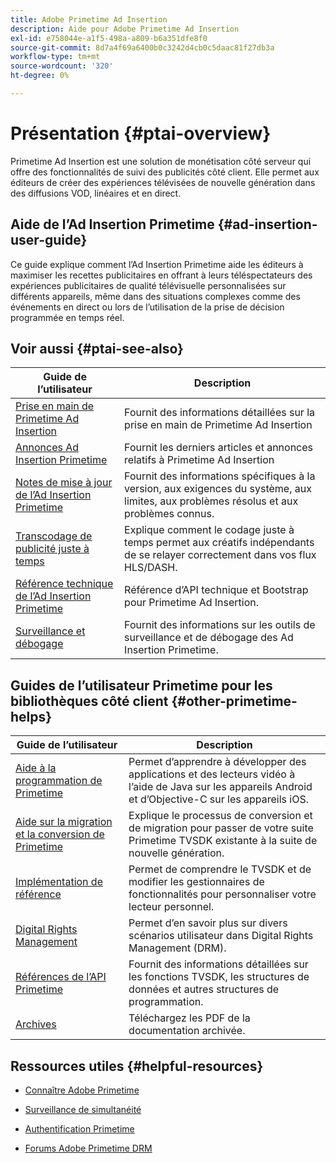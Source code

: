 ```yaml
---
title: Adobe Primetime Ad Insertion
description: Aide pour Adobe Primetime Ad Insertion
exl-id: e758044e-a1f5-498a-a809-b6a351dfe8f0
source-git-commit: 8d7a4f69a6400b0c3242d4cb0c5daac81f27db3a
workflow-type: tm+mt
source-wordcount: '320'
ht-degree: 0%

---
```


# Présentation {#ptai-overview}

Primetime Ad Insertion est une solution de monétisation côté serveur qui offre des fonctionnalités de suivi des publicités côté client. Elle permet aux éditeurs de créer des expériences télévisées de nouvelle génération dans des diffusions VOD, linéaires et en direct.

## Aide de l’Ad Insertion Primetime {#ad-insertion-user-guide}

Ce guide explique comment l’Ad Insertion Primetime aide les éditeurs à maximiser les recettes publicitaires en offrant à leurs téléspectateurs des expériences publicitaires de qualité télévisuelle personnalisées sur différents appareils, même dans des situations complexes comme des événements en direct ou lors de l’utilisation de la prise de décision programmée en temps réel.

## Voir aussi {#ptai-see-also}

| Guide de l’utilisateur | Description |
|---|---|
| [Prise en main de Primetime Ad Insertion](getting-started/get-started-overview.md) | Fournit des informations détaillées sur la prise en main de Primetime Ad Insertion |
| [Annonces Ad Insertion Primetime](announcements/overview.md) | Fournit les derniers articles et annonces relatifs à Primetime Ad Insertion |
| [Notes de mise à jour de l’Ad Insertion Primetime](../release-notes/ptai-20x-release-notes.md) | Fournit des informations spécifiques à la version, aux exigences du système, aux limites, aux problèmes résolus et aux problèmes connus. |
| [Transcodage de publicité juste à temps](just-in-time-transcoding/jit-transcoding-overview.md) | Explique comment le codage juste à temps permet aux créatifs indépendants de se relayer correctement dans vos flux HLS/DASH. |
| [Référence technique de l’Ad Insertion Primetime](/help/primetime-ad-insertion/technical-reference/bootstrap-api.md) | Référence d’API technique et Bootstrap pour Primetime Ad Insertion. |
| [Surveillance et débogage](/help/primetime-ad-insertion/performance-monitoring-debugging-reporting/performance-overview.md) | Fournit des informations sur les outils de surveillance et de débogage des Ad Insertion Primetime. |

## Guides de l’utilisateur Primetime pour les bibliothèques côté client {#other-primetime-helps}

| Guide de l’utilisateur | Description |
|---|---|
| [Aide à la programmation de Primetime](../programming/home.md) | Permet d’apprendre à développer des applications et des lecteurs vidéo à l’aide de Java sur les appareils Android et d’Objective-C sur les appareils iOS. |
| [Aide sur la migration et la conversion de Primetime](../migration-guides/home.md) | Explique le processus de conversion et de migration pour passer de votre suite Primetime TVSDK existante à la suite de nouvelle génération. |
| [Implémentation de référence](../android-reference-implementation/home.md) | Permet de comprendre le TVSDK et de modifier les gestionnaires de fonctionnalités pour personnaliser votre lecteur personnel. |
| [Digital Rights Management](../digital-rights-management/home.md) | Permet d’en savoir plus sur divers scénarios utilisateur dans Digital Rights Management (DRM). |
| [Références de l’API Primetime](../reference/api-references.md) | Fournit des informations détaillées sur les fonctions TVSDK, les structures de données et autres structures de programmation. |
| [Archives](https://helpx.adobe.com/primetime/archives.html) | Téléchargez les PDF de la documentation archivée. |

## Ressources utiles {#helpful-resources}

* [Connaître Adobe Primetime](https://www.adobe.com/in/marketing/primetime.html)

* [Surveillance de simultanéité](https://tve.helpdocsonline.com/concurrency-monitoring-introduction)

* [Authentification Primetime](https://tve.helpdocsonline.com/home)

* [Forums Adobe Primetime DRM](https://forums.adobe.com/community/adobe_access)

